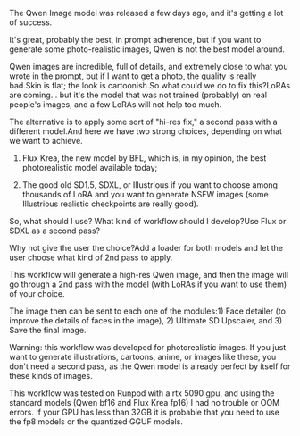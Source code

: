 The Qwen Image model was released a few days ago, and it's getting a lot of success.

It's great, probably the best, in prompt adherence, but if you want to generate some photo-realistic images, Qwen is not the best model around.

Qwen images are incredible, full of details, and extremely close to what you wrote in the prompt, but if I want to get a photo, the quality is really bad.Skin is flat; the look is cartoonish.So what could we do to fix this?LoRAs are coming... but it's the model that was not trained (probably) on real people's images, and a few LoRAs will not help too much.

The alternative is to apply some sort of "hi-res fix," a second pass with a different model.And here we have two strong choices, depending on what we want to achieve.

1) Flux Krea, the new model by BFL, which is, in my opinion, the best photorealistic model available today;

2) The good old SD1.5, SDXL, or Illustrious if you want to choose among thousands of LoRA and you want to generate NSFW images (some Illustrious realistic checkpoints are really good).

So, what should I use? What kind of workflow should I develop?Use Flux or SDXL as a second pass?

Why not give the user the choice?Add a loader for both models and let the user choose what kind of 2nd pass to apply.

This workflow will generate a high-res Qwen image, and then the image will go through a 2nd pass with the model (with LoRAs if you want to use them) of your choice.

The image then can be sent to each one of the modules:1) Face detailer (to improve the details of faces in the image), 2) Ultimate SD Upscaler, and 3) Save the final image.

Warning: this workflow was developed for photorealistic images. If you just want to generate illustrations, cartoons, anime, or images like these, you don't need a second pass, as the Qwen model is already perfect by itself for these kinds of images.

This workflow was tested on Runpod with a rtx 5090 gpu, and using the standard models (Qwen bf16 and Flux Krea fp16) I had no trouble or OOM errors. If your GPU has less than 32GB it is probable that you need to use the fp8 models or the quantized GGUF models.
